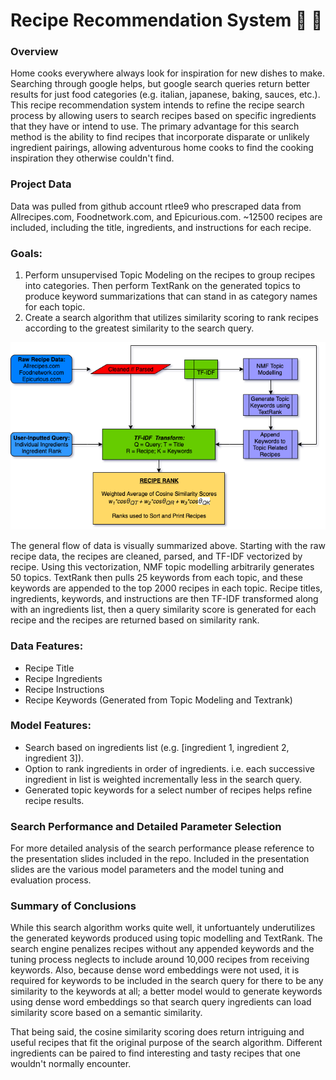 # Recipe Recommendation System :hamburger: :pizza:

### Overview
Home cooks everywhere always look for inspiration for new dishes to make. Searching through google helps, but google search queries return better results for just food categories (e.g. italian, japanese, baking, sauces, etc.). This recipe recommendation system intends to refine the recipe search process by allowing users to search recipes based on specific ingredients that they have or intend to use. The primary advantage for this search method is the ability to find recipes that incorporate disparate or unlikely ingredient pairings, allowing adventurous home cooks to find the cooking inspiration they otherwise couldn't find.

### Project Data
Data was pulled from github account rtlee9 who prescraped data from Allrecipes.com, Foodnetwork.com, and Epicurious.com. ~12500 recipes are included, including the title, ingredients, and instructions for each recipe.

### Goals:
1. Perform unsupervised Topic Modeling on the recipes to group recipes into categories. Then perform TextRank on the generated topics to produce keyword summarizations that can stand in as category names for each topic.
2. Create a search algorithm that utilizes similarity scoring to rank recipes according to the greatest similarity to the search query.

![Data Model Flow Chart](RecipeDataFlowChart.png)

The general flow of data is visually summarized above. Starting with the raw recipe data, the recipes are cleaned, parsed, and TF-IDF vectorized by recipe. Using this vectorization, NMF topic modelling arbitrarily generates 50 topics. TextRank then pulls 25 keywords from each topic, and these keywords are appended to the top 2000 recipes in each topic. Recipe titles, ingredients, keywords, and instructions are then TF-IDF transformed along with an ingredients list, then a query similarity score is generated for each recipe and the recipes are returned based on similarity rank.

### Data Features:
- Recipe Title
- Recipe Ingredients
- Recipe Instructions
- Recipe Keywords (Generated from Topic Modeling and Textrank)

### Model Features:
- Search based on ingredients list \(e.g. \[ingredient 1, ingredient 2, ingredient 3\]\).
- Option to rank ingredients in order of ingredients. i.e. each successive ingredient in list is weighted incrementally less in the search query.
- Generated topic keywords for a select number of recipes helps refine recipe results.

### Search Performance and Detailed Parameter Selection
For more detailed analysis of the search performance please reference to the presentation slides included in the repo. Included in the presentation slides are the various model parameters and the model tuning and evaluation process.

### Summary of Conclusions
While this search algorithm works quite well, it unfortuantely underutilizes the generated keywords produced using topic modelling and TextRank. The search engine penalizes recipes without any appended keywords and the tuning process neglects to include around 10,000 recipes from receiving keywords. Also, because dense word embeddings were not used, it is required for keywords to be included in the search query for there to be any similarity to the keywords at all; a better model would to generate keywords using dense word embeddings so that search query ingredients can load similarity score based on a semantic similarity.

That being said, the cosine similarity scoring does return intriguing and useful recipes that fit the original purpose of the search algorithm. Different ingredients can be paired to find interesting and tasty recipes that one wouldn't normally encounter.
